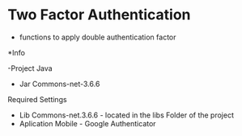 # Two Factor Authentication

- functions to apply double authentication factor


*Info

  -Project Java
  - Jar Commons-net-3.6.6
  
 Required Settings
 
 - Lib Commons-net.3.6.6 - located in the libs Folder of the project
 - Aplication Mobile - Google Authenticator
 
 
 
 
 
 
 
